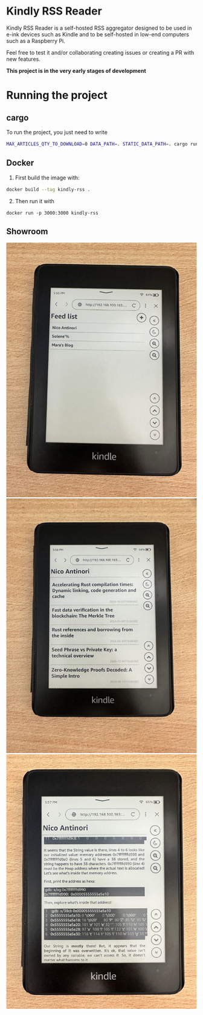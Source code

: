 # Kindly RSS Reader

Kindly RSS Reader is a self-hosted RSS aggregator designed to be used in e-ink devices such as Kindle and to be self-hosted in low-end computers such as a Raspberry Pi.

Feel free to test it and/or collaborating creating issues or creating a PR with new features.

**This project is in the very early stages of development**

# Running the project

## cargo

To run the project, you just need to write

```bash
MAX_ARTICLES_QTY_TO_DOWNLOAD=0 DATA_PATH=. STATIC_DATA_PATH=. cargo run
```

## Docker

1. First build the image with:

```bash
docker build --tag kindly-rss .
```

2. Then run it with

```
docker run -p 3000:3000 kindly-rss
```

## Showroom

![1](images/1.jpeg)
![2](images/2.jpeg)
![3](images/3.jpeg)
